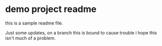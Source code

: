 # demo project readme

this is a sample readme file.

Just some updates, on a branch
this is bound to cause trouble
i hope this isn't much of a problem.
